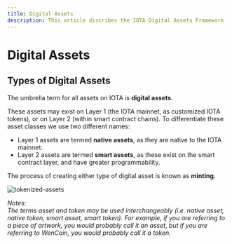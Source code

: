 ```yaml
---
title: Digital Assets
description: This article discribes the IOTA Digital Assets Framework
---
```


# Digital Assets

## Types of Digital Assets

The umbrella term for all assets on IOTA is **digital assets**.

These assets may exist on Layer 1 (the IOTA mainnet, as customized IOTA tokens), or on Layer 2 (within smart contract chains). To differentiate these asset classes we use two different names:

- Layer 1 assets are termed **native assets**, as they are native to the IOTA mainnet.
- Layer 2 assets are termed **smart assets**, as these exist on the smart contract layer, and have greater programmability.

The process of creating either type of digital asset is known as **minting.**

![tokenized-assets](/img/learn/layer2-tokenized-assets.png)

_Notes:_\
_The terms asset and token may be used interchangeably (i.e. native asset, native token, smart asset, smart token). For example, if you are referring to a piece of artwork, you would probably call it an asset, but if you are referring to WenCoin, you would probably call it a token._
